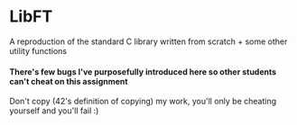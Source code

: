 # LibFT
A reproduction of the standard C library written from scratch + some other utility functions

#### There's few bugs I've purposefully introduced here so other students can't cheat on this assignment
Don't copy (42's definition of copying) my work, you'll only be cheating yourself and you'll fail :)
